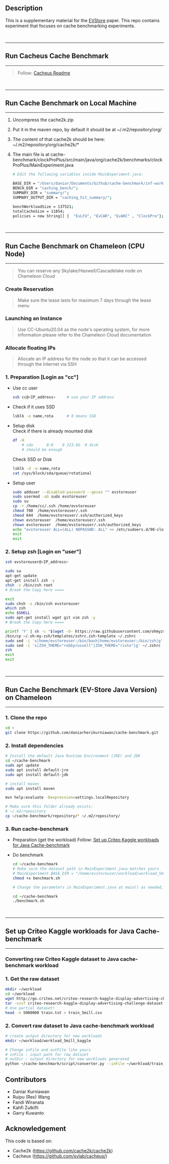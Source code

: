 **Description**
-----------
This is a supplementary material for the [EVStore](https://github.com/ucare-uchicago/ev-store-dlrm) paper. This repo contains experiment that focuses on cache benchmarking experiments.

<br>

------------------------------------------------------------------
## **Run Cacheus Cache Benchmark**
------------------------------------------------------------------

> Follow: [Cacheus Readme](cacheus/README.md)


<br>

------------------------------------------------------------------
## **Run Cache Benchmark on Local Machine** 
------------------------------------------------------------------

1. Uncompress the cache2k.zip
2. Put it in the maven repo, by default it should be at ~/.m2/repository/org/
3. The content of that cache2k should be here: ~/.m2/repository/org/cache2k/*
4. The main file is at cache-benchmark/clockProPlus/src/main/java/org/cache2k/benchmarks/clockProPlus/MainExperiment.java

    ``` bash
    # Edit the following variables inside MainExperiment.java:
    
	BASE_DIR = "/Users/daniar/Documents/Github/cache-benchmark/inf-workload-traces/criteo_kaggle_all_mmap/inference=0.003/";
	BENCH_DIR = "caching_bench/";
	SUMMARY_DIR = "summary/";
	SUMMARY_OUTPUT_DIR = "caching_hit_summary/";

    benchWorkloadSize = 137521;
    totalCacheSize = 11854;
    policies = new String[] {  "EvLFU", "EvCAR", "EvARC" , "ClockPro"};
    ```

<br>

------------------------------------------------------------------
## **Run Cache Benchmark on Chameleon (CPU Node)**
------------------------------------------------------------------

> You can reserve any Skylake/Haswell/Cascadelake node on Chameleon Cloud
 
### Create Reservation
> Make sure the lease lasts for maximum 7 days through the lease menu


### Launching an Instance
> Use CC-Ubuntu20.04 as the node's operating system, for more information please refer to the Chameleon Cloud documentation

### Allocate floating IPs
> Allocate an IP address for the node so that it can be accessed through the Internet via SSH

### 1. Preparation [Login as "cc"]
- Use cc user
    ```bash
    ssh cc@<IP_address>     # use your IP address
    ```
- Check if it uses SSD
    ```bash
    lsblk -o name,rota      # 0 means SSD
    ```
- Setup disk <br> 
    Check if there is already mounted disk
    ```bash
    df -H
        # sda      8:0    0 223.6G  0 disk
        # should be enough
    ```
    Check SSD or Disk
    ```bash
    lsblk -d -o name,rota
    cat /sys/block/sda/queue/rotational
    ```
- Setup user 
    ```bash
    sudo adduser --disabled-password --gecos "" evstoreuser
    sudo usermod -aG sudo evstoreuser
    sudo su 
    cp -r /home/cc/.ssh /home/evstoreuser
    chmod 700  /home/evstoreuser/.ssh
    chmod 644  /home/evstoreuser/.ssh/authorized_keys
    chown evstoreuser  /home/evstoreuser/.ssh
    chown evstoreuser  /home/evstoreuser/.ssh/authorized_keys
    echo "evstoreuser ALL=(ALL) NOPASSWD: ALL" >> /etc/sudoers.d/90-cloud-init-users
    exit
    exit
    ```

### 2. Setup zsh [Login on "user"]
```bash
ssh evstoreuser@<IP_address>
```
```bash
sudo su
apt-get update
apt-get install zsh -y
chsh -s /bin/zsh root
# Break the Copy here ====
```
```bash
exit
sudo chsh -s /bin/zsh evstoreuser
which zsh
echo $SHELL
sudo apt-get install wget git vim zsh -y
# Break the Copy here ====
```
```bash
printf 'Y' | sh -c "$(wget -O- https://raw.githubusercontent.com/ohmyzsh/ohmyzsh/master/tools/install.sh)"
/bin/cp ~/.oh-my-zsh/templates/zshrc.zsh-template ~/.zshrc
sudo sed -i 's|home/evstoreuser:/bin/bash|home/evstoreuser:/bin/zsh|g' /etc/passwd
sudo sed -i 's|ZSH_THEME="robbyrussell"|ZSH_THEME="risto"|g' ~/.zshrc
zsh
exit
exit
```

<br>

------------------------------------------------------------------
## **Run Cache Benchmark (EV-Store Java Version) on Chameleon**
------------------------------------------------------------------

### 1. Clone the repo 
```bash
cd ~
git clone https://github.com/daniarherikurniawan/cache-benchmark.git
```

### 2. Install dependencies
```bash
# Install the default Java Runtime Environment (JRE) and JDK 
cd ~/cache-benchmark		
sudo apt update
sudo apt install default-jre
sudo apt install default-jdk

# install maven
sudo apt install maven

mvn help:evaluate -Dexpression=settings.localRepository

# Make sure this folder already exists:
# ~/.m2/repository
cp ~/cache-benchmark/repository/* ~/.m2/repository/
```
### 3. Run cache-benchmark

- Preparation (get the workload)
    Follow: [Set up Criteo Kaggle workloads for Java Cache-benchmark](#set-up-criteo-kaggle-workloads-for-java-cache-benchmark)

- Do benchmark 
    ```bash
    cd ~/cache-benchmark
    # Make sure the dataset path in MainExperiment.java matches yours  
    # MainExperiment.BASE_DIR = "/home/evstoreuser/workload/workload_5mill_kaggle/" in main function;
    chmod +x benchmark.sh
    
    # Change the parameters in MainExperiment.java at main() as needed, then run:

    cd ~/cache-benchmark
    ./benchmark.sh
    ```

<br>

------------------------------------------------------------------
## **Set up Criteo Kaggle workloads for Java Cache-benchmark**
------------------------------------------------------------------
### Converting raw Criteo Kaggle dataset to Java cache-benchmark workload

### 1. Get the raw dataset 
```bash
mkdir ~/workload
cd ~/workload
wget http://go.criteo.net/criteo-research-kaggle-display-advertising-challenge-dataset.tar.gz
tar -xzvf criteo-research-kaggle-display-advertising-challenge-dataset.tar.gz
# Use partial dataset!
head -n 5000000 train.txt > train_5mill.csv
```
### 2. Convert raw dataset to Java cache-benchmark workload
```bash
# create output directory for new workloads
mkdir ~/workload/workload_5mill_kaggle

# Change inFile and outFile like yours 
# inFile : input path for raw dataset
# outDir : output directory for new workloads generated
python ~/cache-benchmark/script/converter.py --inFile ~/workload/train_5mill.csv --outDir ~/workload/workload_5mill_kaggle
```

Contributors
-------------
- Daniar Kurniawan
- Ruipu (Rex) Wang
- Fandi Wiranata
- Kahfi Zulkifli
- Garry Kuwanto
 

Acknowledgement
---------------
This code is based on:
- Cache2k (https://github.com/cache2k/cache2k)
- Cacheus (https://github.com/sylab/cacheus/)
